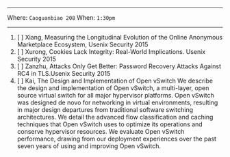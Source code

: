 ***

Where: `Caoguanbiao 208` When: `1:30pm`

***


1. [ ] Xiang, Measuring the Longitudinal Evolution of the Online Anonymous Marketplace Ecosystem, Usenix Security 2015 
2. [ ] Xurong, Cookies Lack Integrity: Real-World Implications. Usenix Security 2015 
3. [ ] Zanzhu, Attacks Only Get Better: Password Recovery Attacks Against RC4 in TLS.Usenix Security 2015
4. [ ] Kai, The Design and Implementation of Open vSwitch
We describe the design and implementation of Open vSwitch, a multi-layer, open source virtual switch for all major hypervisor platforms. Open vSwitch was designed de novo for networking in virtual environments, resulting in major design departures from traditional software switching architectures. We detail the advanced flow classification and caching techniques that Open vSwitch uses to optimize its operations and conserve hypervisor resources. We evaluate Open vSwitch performance, drawing from our deployment experiences over the past seven years of using and improving Open vSwitch.
